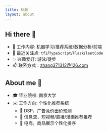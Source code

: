 ```yaml
---
title: 标题
layout: about
---
```


## Hi there 👋

* 🔭 工作内容: 机器学习/推荐系统/数据分析/前端
* 👀 最近关注点: `tf2`/`TypeScript`/`Flask`/`leetCode`
* ✨ 兴趣爱好: 游泳/徒步
* 📫 联系方式：zhang371312@126.com

## About me 💬
* 🎓 毕业院校: 南京大学
* ✉️ 工作方向: 个性化推荐系统
    * 📰 DSP，广告竞价出价预测 
    * 🎥 信息流，短视频/直播/漫画推荐推荐
    * 👕 电商，商品展示个性化排序